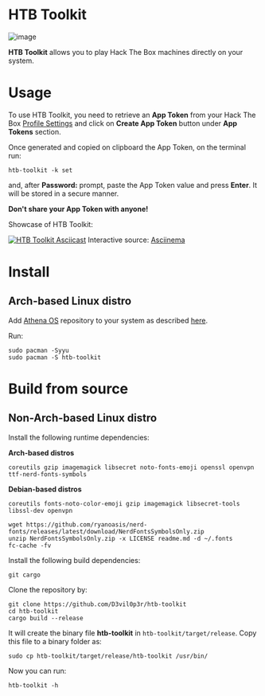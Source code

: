 # HTB Toolkit

![image](https://github.com/D3vil0p3r/htb-toolkit/assets/83867734/1455a5db-fa91-485b-91ba-bb27675357b9)

**HTB Toolkit** allows you to play Hack The Box machines directly on your system.

# Usage

To use HTB Toolkit, you need to retrieve an **App Token** from your Hack The Box [Profile Settings](https://app.hackthebox.com/profile/settings) and click on **Create App Token** button under **App Tokens** section.

Once generated and copied on clipboard the App Token, on the terminal run:
```
htb-toolkit -k set
```
and, after **Password:** prompt, paste the App Token value and press **Enter**. It will be stored in a secure manner.

**Don't share your App Token with anyone!**

Showcase of HTB Toolkit:

[![HTB Toolkit Asciicast](https://github.com/D3vil0p3r/htb-toolkit/assets/83867734/cfc8aac4-f58e-4b44-8ac1-12e1842c801f)](https://asciinema.org/a/605148)
Interactive source: [Asciinema](https://asciinema.org/a/605148)

# Install

## Arch-based Linux distro
Add [Athena OS](https://athenaos.org/) repository to your system as described [here](https://athenaos.org/en/configuration/repositories/#installation).

Run:
```
sudo pacman -Syyu
sudo pacman -S htb-toolkit
```

# Build from source
## Non-Arch-based Linux distro
Install the following runtime dependencies:

**Arch-based distros**
```
coreutils gzip imagemagick libsecret noto-fonts-emoji openssl openvpn ttf-nerd-fonts-symbols
```
**Debian-based distros**
```
coreutils fonts-noto-color-emoji gzip imagemagick libsecret-tools libssl-dev openvpn

wget https://github.com/ryanoasis/nerd-fonts/releases/latest/download/NerdFontsSymbolsOnly.zip
unzip NerdFontsSymbolsOnly.zip -x LICENSE readme.md -d ~/.fonts
fc-cache -fv
```
Install the following build dependencies:
```
git cargo
```
Clone the repository by:
```
git clone https://github.com/D3vil0p3r/htb-toolkit
cd htb-toolkit
cargo build --release
```
It will create the binary file **htb-toolkit** in `htb-toolkit/target/release`. Copy this file to a binary folder as:
```
sudo cp htb-toolkit/target/release/htb-toolkit /usr/bin/
```
Now you can run:
```
htb-toolkit -h
```
